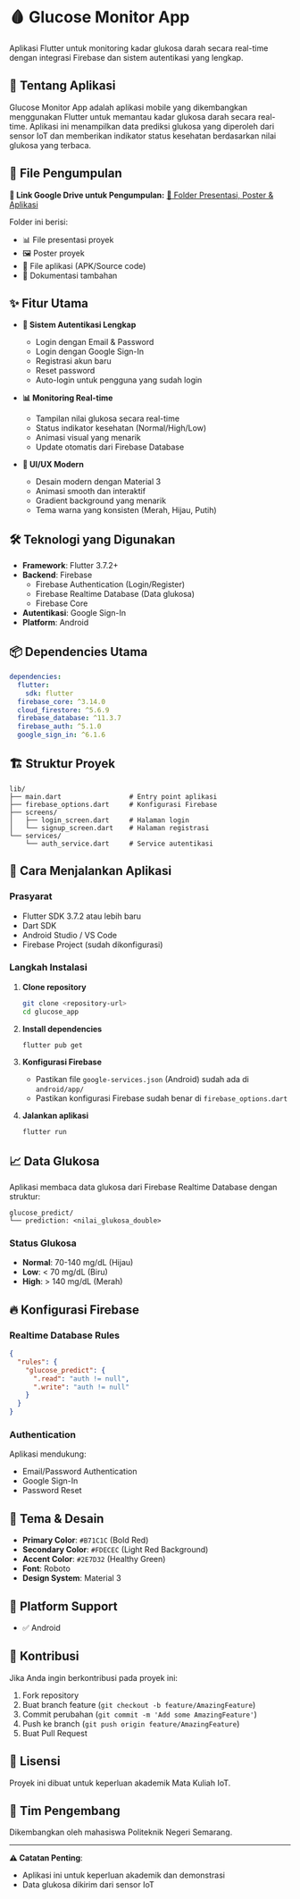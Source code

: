 # 🩸 Glucose Monitor App

Aplikasi Flutter untuk monitoring kadar glukosa darah secara real-time dengan integrasi Firebase dan sistem autentikasi yang lengkap.

## 📱 Tentang Aplikasi

Glucose Monitor App adalah aplikasi mobile yang dikembangkan menggunakan Flutter untuk memantau kadar glukosa darah secara real-time. Aplikasi ini menampilkan data prediksi glukosa yang diperoleh dari sensor IoT dan memberikan indikator status kesehatan berdasarkan nilai glukosa yang terbaca.

## 📁 File Pengumpulan

**📎 Link Google Drive untuk Pengumpulan:**
[📂 Folder Presentasi, Poster & Aplikasi](https://drive.google.com/drive/folders/1idcnvrkvKJeZqRzD59yJl3ZDOvMM7zju?usp=sharing)

Folder ini berisi:
- 📊 File presentasi proyek
- 🖼️ Poster proyek
- 📱 File aplikasi (APK/Source code)
- 📄 Dokumentasi tambahan

## ✨ Fitur Utama

- **🔐 Sistem Autentikasi Lengkap**
  - Login dengan Email & Password
  - Login dengan Google Sign-In
  - Registrasi akun baru
  - Reset password
  - Auto-login untuk pengguna yang sudah login

- **📊 Monitoring Real-time**
  - Tampilan nilai glukosa secara real-time
  - Status indikator kesehatan (Normal/High/Low)
  - Animasi visual yang menarik
  - Update otomatis dari Firebase Database

- **🎨 UI/UX Modern**
  - Desain modern dengan Material 3
  - Animasi smooth dan interaktif
  - Gradient background yang menarik
  - Tema warna yang konsisten (Merah, Hijau, Putih)

## 🛠️ Teknologi yang Digunakan

- **Framework**: Flutter 3.7.2+
- **Backend**: Firebase
  - Firebase Authentication (Login/Register)
  - Firebase Realtime Database (Data glukosa)
  - Firebase Core
- **Autentikasi**: Google Sign-In
- **Platform**: Android

## 📦 Dependencies Utama

```yaml
dependencies:
  flutter:
    sdk: flutter
  firebase_core: ^3.14.0
  cloud_firestore: ^5.6.9
  firebase_database: ^11.3.7
  firebase_auth: ^5.1.0
  google_sign_in: ^6.1.6
```

## 🏗️ Struktur Proyek

```
lib/
├── main.dart                 # Entry point aplikasi
├── firebase_options.dart     # Konfigurasi Firebase
├── screens/
│   ├── login_screen.dart     # Halaman login
│   └── signup_screen.dart    # Halaman registrasi
└── services/
    └── auth_service.dart     # Service autentikasi
```

## 🚀 Cara Menjalankan Aplikasi

### Prasyarat
- Flutter SDK 3.7.2 atau lebih baru
- Dart SDK
- Android Studio / VS Code
- Firebase Project (sudah dikonfigurasi)

### Langkah Instalasi

1. **Clone repository**
   ```bash
   git clone <repository-url>
   cd glucose_app
   ```

2. **Install dependencies**
   ```bash
   flutter pub get
   ```

3. **Konfigurasi Firebase**
   - Pastikan file `google-services.json` (Android) sudah ada di `android/app/`
   - Pastikan konfigurasi Firebase sudah benar di `firebase_options.dart`

4. **Jalankan aplikasi**
   ```bash
   flutter run
   ```

## 📈 Data Glukosa

Aplikasi membaca data glukosa dari Firebase Realtime Database dengan struktur:
```
glucose_predict/
└── prediction: <nilai_glukosa_double>
```

### Status Glukosa
- **Normal**: 70-140 mg/dL (Hijau)
- **Low**: < 70 mg/dL (Biru)
- **High**: > 140 mg/dL (Merah)

## 🔥 Konfigurasi Firebase

### Realtime Database Rules
```json
{
  "rules": {
    "glucose_predict": {
      ".read": "auth != null",
      ".write": "auth != null"
    }
  }
}
```

### Authentication
Aplikasi mendukung:
- Email/Password Authentication
- Google Sign-In
- Password Reset

## 🎨 Tema & Desain

- **Primary Color**: `#B71C1C` (Bold Red)
- **Secondary Color**: `#FDECEC` (Light Red Background)  
- **Accent Color**: `#2E7D32` (Healthy Green)
- **Font**: Roboto
- **Design System**: Material 3

## 📱 Platform Support

- ✅ Android

## 🤝 Kontribusi

Jika Anda ingin berkontribusi pada proyek ini:

1. Fork repository
2. Buat branch feature (`git checkout -b feature/AmazingFeature`)
3. Commit perubahan (`git commit -m 'Add some AmazingFeature'`)
4. Push ke branch (`git push origin feature/AmazingFeature`)
5. Buat Pull Request

## 📄 Lisensi

Proyek ini dibuat untuk keperluan akademik Mata Kuliah IoT.

## 👥 Tim Pengembang

Dikembangkan oleh mahasiswa Politeknik Negeri Semarang.

---

**⚠️ Catatan Penting**: 
- Aplikasi ini untuk keperluan akademik dan demonstrasi
- Data glukosa dikirim dari sensor IoT
